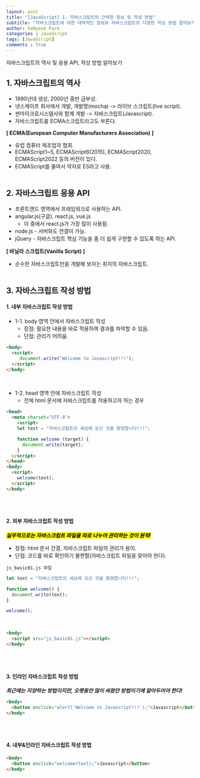 ```yaml
---
layout: post
title: "[JavaScript] 1. 자바스크립트의 간략한 정보 및 작성 방법"
subtitle: "자바스크립트에 대한 대략적인 정보와 자바스크립트의 다양한 작성 방법 알아보기"
author: SeHyeok Park
categories : JavaScript
tags: [JavaScript]
comments : True
---
```

<div id='preview' class='display-none'>
자바스크립트의 역사 및 응용 API, 작성 방법 알아보기
</div>

## 1. 자바스크립트의 역사
- 1990년대 생성, 2000년 중반 급부상.
- 넷스케이프 회사에서 개발, 개발명(mocha) -> 라이브 스크립트(live script).
- 썬마이크로시스템사와 함께 개발 -> 자바스크립트(Javascript).
- 자바스크립트를 ECMA스크립트라고도 부른다.

**[ ECMA(European Computer Manufacturers Association) ]**
- 유럽 컴퓨터 제조업자 협회.
- ECMAScript1~5, ECMAScript6(2015), ECMAScript2020, ECMAScript2022 등의 버전이 있다.
- ECMAScript를 줄여서 약자로 ES라고 사용.
<br><br>

## 2. 자바스크립트 응용 API
- 프론트엔드 영역에서 프레임워크로 사용하는 API.
- angular.js(구글), react.js, vue.js
  - 이 중에서 react.js가 가장 많이 사용됨.
- node.js - 서버와도 연결이 가능.
- jQuery - 자바스크립트 핵심 기능을 좀 더 쉽게 구현할 수 있도록 하는 API.

**[ 바닐라 스크립트(Vanilla Script) ]**
- 순수한 자바스크립트만을 개발해 보자는 취지의 자바스크립트.
<br><br>

## 3. 자바스크립트 작성 방법
#### 1. 내부 자바스크립트 작성 방법
- 1-1. body 영역 안에서 자바스크립트 작성
  - 장점: 필요한 내용을 바로 적용하여 결과를 파악할 수 있음.
  - 단점: 관리가 어려움.

```html
<body>
  <script>
     document.write("Welcome to Javascript!!!");
  </script>
</body>
```

<br>

- 1-2. head 영역 안에 자바스크립트 작성
  - 전체 html 문서에 자바스크립트를 적용하고자 하는 경우

```html
<head>
  <meta charset="UTF-8">
    <script>
    let text = "자바스크립트의 세상에 오신 것을 환영합니다!!!";

    function welcome (target) {
      document.write(target);
    }
  </script>
</head>
<body>
  <script>
    welcome(text);
  </script>
</body>
```
<br><br>

#### 2. 외부 자바스크립트 작성 방법
***<mark>실무적으로는 자바스크립트 파일을 따로 나누어 관리하는 것이 원칙!</mark>***
- 장점: html 문서 간결, 자바스크립트 파일의 관리가 용이.
- 단점: 코드를 바로 확인하기 불편함(자바스크립트 파일을 찾아야 한다).

`js_basic01.js 파일`

```javascript
let text = "자바스크립트의 세상에 오신 것을 환영합니다!!!";

function welcome() {
  document.write(text);
}

welcome();
```

<br>

```html
<body>
  <script src="js_basic01.js"></script>
</body>
```
<br><br>

#### 3. 인라인 자바스크립트 작성 방법
***최근에는 지양하는 방법이지만, 오랫동안 많이 써왔던 방법이기에 알아두어야 한다!***
```html
<body>
  <button onclick="alert('Welcome to Javascript!!!');">Javascript</button>
</body>
```
<br><br>

#### 4. 내부&인라인 자바스크립트 작성 방법
```html
<body>
  <button onclick="welcome(text);">Javascript</button>
</body>
```



